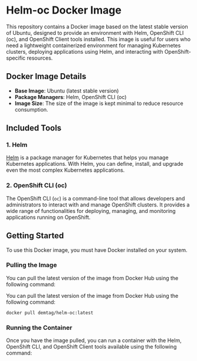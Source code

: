 # Helm-oc Docker Image

This repository contains a Docker image based on the latest stable version of Ubuntu, designed to provide an environment with Helm, OpenShift CLI (oc), and OpenShift Client tools installed. This image is useful for users who need a lightweight containerized environment for managing Kubernetes clusters, deploying applications using Helm, and interacting with OpenShift-specific resources.

## Docker Image Details

- **Base Image**: Ubuntu (latest stable version)
- **Package Managers**: Helm, OpenShift CLI (oc)
- **Image Size**: The size of the image is kept minimal to reduce resource consumption.

## Included Tools

### 1. Helm

[Helm](https://helm.sh) is a package manager for Kubernetes that helps you manage Kubernetes applications. With Helm, you can define, install, and upgrade even the most complex Kubernetes applications.

### 2. OpenShift CLI (oc)

The OpenShift CLI (`oc`) is a command-line tool that allows developers and administrators to interact with and manage OpenShift clusters. It provides a wide range of functionalities for deploying, managing, and monitoring applications running on OpenShift.

## Getting Started

To use this Docker image, you must have Docker installed on your system.

### Pulling the Image

You can pull the latest version of the image from Docker Hub using the following command:

You can pull the latest version of the image from Docker Hub using the following command:

`docker pull demtag/helm-oc:latest`

### Running the Container

Once you have the image pulled, you can run a container with the Helm, OpenShift CLI, and OpenShift Client tools available using the following command:
